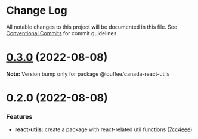 # Change Log

All notable changes to this project will be documented in this file.
See [Conventional Commits](https://conventionalcommits.org) for commit guidelines.

# [0.3.0](https://github.com/louffee/canada-design-system/compare/v0.2.0...v0.3.0) (2022-08-08)

**Note:** Version bump only for package @louffee/canada-react-utils





# 0.2.0 (2022-08-08)


### Features

* **react-utils:** create a package with react-related util functions ([7cc4eee](https://github.com/louffee/canada-design-system/commit/7cc4eee4dd9f0b60e57b0c4115c6a5229aa5e0aa))
